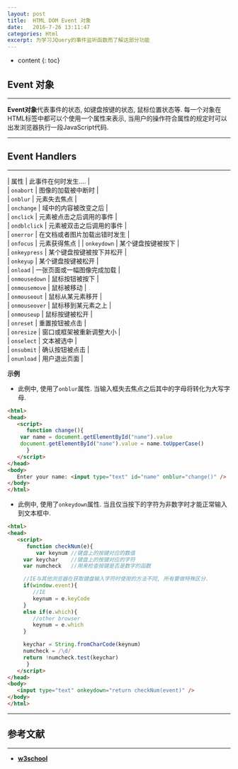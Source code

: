 ```yaml
---
layout: post
title:  HTML DOM Event 对象
date:   2016-7-26 13:11:47
categories: Html
excerpt: 为学习JQuery的事件监听函数而了解这部分功能
---
```


* content
{: toc}

## Event 对象

---

**Event对象**代表事件的状态, 如键盘按键的状态, 鼠标位置状态等. 每一个对象在HTML标签中都可以个使用一个属性来表示, 当用户的操作符合属性的规定时可以出发浏览器执行一段JavaScript代码.

---

## Event Handlers

---

| 属性 | 此事件在何时发生.... |   
| `onabort` | 图像的加载被中断时 |   
| `onblur` | 元素失去焦点 |   
| `onchange` | 域中的内容被改变之后 |   
| `onclick` | 元素被点击之后调用的事件 |   
| `ondblclick` | 元素被双击之后调用的事件 |   
| `onerror` | 在文档或者图片加载出错时发生 |   
| `onfocus` | 元素获得焦点 | 
| `onkeydown` | 某个键盘按键被按下 |   
| `onkeypress` | 某个键盘按键被按下并松开 |   
| `onkeyup` | 某个键盘按键被松开 |   
| `onload` | 一张页面或一幅图像完成加载 |   
| `onmousedown` | 鼠标按钮被按下 |   
| `onmousemove` | 鼠标被移动 |   
| `onmouseout` | 鼠标从某元素移开 |   
| `onmouseover` | 鼠标移到某元素之上 |  
| `onmouseup` | 鼠标按键被松开 |   
| `onreset` | 重置按钮被点击 |  
| `onresize` | 窗口或框架被重新调整大小 |   
| `onselect` | 文本被选中 |   
| `onsubmit` | 确认按钮被点击 |   
| `onunload` | 用户退出页面 |  


**示例**

* 此例中, 使用了`onblur`属性. 当输入框失去焦点之后其中的字母将转化为大写字母.

```HTML
<html>
<head>
   <script>
      function change(){
	var name = document.getElementById("name").value
	document.getElementById("name").value = name.toUpperCase()
      }
   </script>
</head>
<body>
   Enter your name: <input type="text" id="name" onblur="change()" />
</body>
</html>
```

* 此例中, 使用了`onkeydown`属性. 当且仅当按下的字符为非数字时才能正常输入到文本框中.  

```HTML
<html>
<head>
   <script>
      function checkNum(e){
         var keynum	//键盘上的按键对应的数值
	 var keychar	//键盘上的按键对应的字符
	 var numcheck	//用来检查按键是否是数字的函数

	 //IE与其他浏览器在获取键盘输入字符时使用的方法不同, 所有要做特殊区分.
	 if(window.event){
	    //IE
	    keynum = e.keyCode
	 }
	 else if(e.which){
	    //other browser
	    keynum = e.which
	 }

	 keychar = String.fromCharCode(keynum)
	 numcheck = /\d/
	 return !numcheck.test(keychar)
      }
   </script>
</head>
<body>
   <input type="text" onkeydown="return checkNum(event)" />
</body>
</html>

```

---

## 参考文献

---

* **[w3school](http://www.w3school.com.cn/tags/html_ref_eventattributes.asp)**
